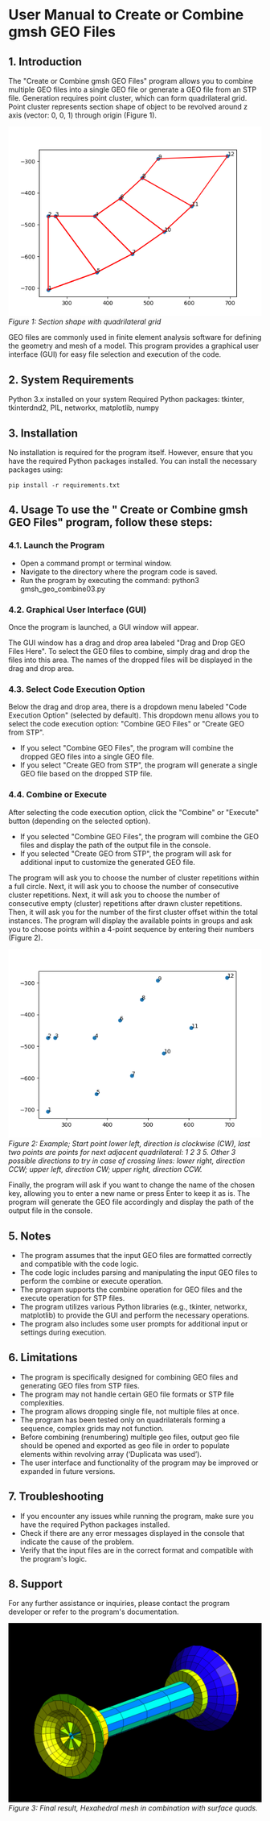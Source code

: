 # User Manual to Create or Combine gmsh GEO Files

## 1. Introduction 

The "Create or Combine gmsh GEO Files" program allows you to combine multiple GEO files into a single GEO file or generate a GEO file from an STP file. Generation requires point cluster, which can form quadrilateral grid. Point cluster represents section shape of object to be revolved around z axis (vector: 0, 0, 1) through origin (Figure 1).

![Figure 1](./images/image1.png)
*Figure 1: Section shape with quadrilateral grid*


GEO files are commonly used in finite element analysis software for defining the geometry and mesh of a model. This program provides a graphical user interface (GUI) for easy file selection and execution of the code.


## 2. System Requirements

Python 3.x installed on your system
Required Python packages: tkinter, tkinterdnd2, PIL, networkx, matplotlib, numpy

## 3. Installation 
No installation is required for the program itself. However, ensure that you have the required Python packages installed. 
You can install the necessary packages using:

```
pip install -r requirements.txt
```

## 4. Usage To use the " Create or Combine gmsh GEO Files" program, follow these steps:

### 4.1. Launch the Program

- Open a command prompt or terminal window.
- Navigate to the directory where the program code is saved.
- Run the program by executing the command: python3 gmsh_geo_combine03.py

### 4.2. Graphical User Interface (GUI)

Once the program is launched, a GUI window will appear.

The GUI window has a drag and drop area labeled "Drag and Drop GEO Files Here".
To select the GEO files to combine, simply drag and drop the files into this area.
The names of the dropped files will be displayed in the drag and drop area.

### 4.3. Select Code Execution Option

Below the drag and drop area, there is a dropdown menu labeled "Code Execution Option" (selected by default).
This dropdown menu allows you to select the code execution option: "Combine GEO Files" or "Create GEO from STP".
- If you select "Combine GEO Files", the program will combine the dropped GEO files into a single GEO file.
- If you select "Create GEO from STP", the program will generate a single GEO file based on the dropped STP file.

### 4.4. Combine or Execute

After selecting the code execution option, click the "Combine" or "Execute" button (depending on the selected option).
- If you selected "Combine GEO Files", the program will combine the GEO files and display the path of the output file in the console.
- If you selected "Create GEO from STP", the program will ask for additional input to customize the generated GEO file.

The program will ask you to choose the number of cluster repetitions within a full circle.
Next, it will ask you to choose the number of consecutive cluster repetitions.
Next, it will ask you to choose the number of consecutive empty (cluster) repetitions after drawn cluster repetitions.
Then, it will ask you for the number of the first cluster offset within the total instances.
The program will display the available points in groups and ask you to choose points within a 4-point sequence by entering their numbers (Figure 2).

![Figure 2](./images/image2.png)
*Figure 2: Example; Start point lower left, direction is clockwise (CW), last two points are points for next adjacent quadrilateral: 1 2 3 5. Other 3 possible directions to try in case of crossing lines: lower right, direction CCW; upper left, direction CW; upper right, direction CCW.*

Finally, the program will ask if you want to change the name of the chosen key, allowing you to enter a new name or press Enter to keep it as is.
The program will generate the GEO file accordingly and display the path of the output file in the console.


## 5. Notes

- The program assumes that the input GEO files are formatted correctly and compatible with the code logic.
- The code logic includes parsing and manipulating the input GEO files to perform the combine or execute operation.
- The program supports the combine operation for GEO files and the execute operation for STP files.
- The program utilizes various Python libraries (e.g., tkinter, networkx, matplotlib) to provide the GUI and perform the necessary operations.
- The program also includes some user prompts for additional input or settings during execution.


## 6. Limitations

- The program is specifically designed for combining GEO files and generating GEO files from STP files.
- The program may not handle certain GEO file formats or STP file complexities.
- The program allows dropping single file, not multiple files at once.
- The program has been tested only on quadrilaterals forming a sequence, complex grids may not function.
- Before combining (renumbering) multiple geo files, output geo file should be opened and exported as geo file in order to populate elements within revolving array (‘Duplicata was used’).
- The user interface and functionality of the program may be improved or expanded in future versions.


## 7. Troubleshooting

- If you encounter any issues while running the program, make sure you have the required Python packages installed.
- Check if there are any error messages displayed in the console that indicate the cause of the problem.
- Verify that the input files are in the correct format and compatible with the program's logic.


## 8. Support

For any further assistance or inquiries, please contact the program developer or refer to the program's documentation.


![Figure 3](./images/image3.png)
*Figure 3: Final result, Hexahedral mesh in combination with surface quads.*
